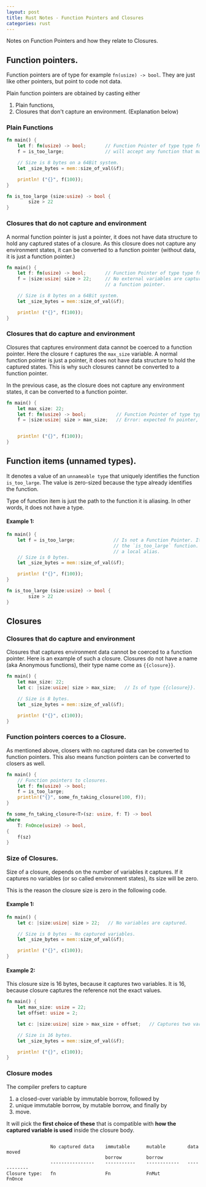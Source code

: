 ```yaml
---
layout: post
title: Rust Notes - Function Pointers and Closures
categories: rust
---
```


Notes on Function Pointers and how they relate to Closures.

## Function pointers.
Function pointers are of type for example `fn(usize) -> bool`.
They are just like other pointers, but point to code not data.

Plain function pointers are obtained by casting either
1. Plain functions,
2. Closures that don't capture an environment. (Explanation below)

### Plain Functions
```rust
fn main() {
    let f: fn(usize) -> bool;       // Function Pointer of type type fn(usize) -> bool.
    f = is_too_large;               // will accept any function that matches the signature.

    // Size is 8 bytes on a 64Bit system.
    let _size_bytes = mem::size_of_val(&f); 

    println! ("{}", f(100));
}

fn is_too_large (size:usize) -> bool {
        size > 22
}
```

### Closures that do not capture and environment

A normal function pointer is just a pointer, it does not have data structure to 
hold any captured states of a closure. As this closure does not capture any 
environment states, it can be converted to a function pointer (without data, it
is just a function pointer.)

```rust
fn main() {
    let f: fn(usize) -> bool;       // Function Pointer of type type fn(usize) -> bool.
    f = |size:usize| size > 22;     // No external variables are captured, so this coerces to
                                    // a function pointer.

    // Size is 8 bytes on a 64Bit system.
    let _size_bytes = mem::size_of_val(&f); 

    println! ("{}", f(100));
}
```

### Closures that do capture and environment

Closures that captures environment data cannot be coerced to a function pointer. 
Here the closure `f` captures the `max_size` variable. A normal function pointer 
is just a pointer, it does not have data structure to hold the captured states.
This is why such closures cannot be converted to a function pointer. 

In the previous case, as the closure does not capture any environment states, it
can be converted to a function pointer.

```rust
fn main() {
    let max_size: 22;
    let f: fn(usize) -> bool;           // Function Pointer of type type fn(usize) -> bool.
    f = |size:usize| size > max_size;   // Error: expected fn pointer, found closure.


    println! ("{}", f(100));
}
```

## Function items (unnamed types).

It denotes a value of an `unnameable type` that uniquely identifies the 
function `is_too_large`. The value is zero-sized because the type 
already identifies the function.

Type of function item is just the path to the function it is aliasing.
In other words, it does not have a type.

#### Example 1:
```rust
fn main() {
    let f = is_too_large;              // Is not a Function Pointer. It just represents
                                       // the `is_too_large` function. Think of this as 
                                       // a local alias.
    // Size is 0 bytes.
    let _size_bytes = mem::size_of_val(&f); 

    println! ("{}", f(100));
}

fn is_too_large (size:usize) -> bool {
        size > 22
}
```

## Closures

### Closures that do capture and environment

Closures that captures environment data cannot be coerced to a function pointer. 
Here is an example of such a closure. Closures do not have a name (aka 
Anonymous functions), their type name come as ``{{closure}}``.

```rust
fn main() {
    let max_size: 22;
    let c: |size:usize| size > max_size;   // Is of type {{closure}}.

    // Size is 8 bytes.
    let _size_bytes = mem::size_of_val(&f); 

    println! ("{}", c(100));
}
```

### Function pointers coerces to a Closure.

As mentioned above, closers with no captured data can be converted to function
pointers. This also means function pointers can be converted to closers as well.

```rust
fn main() {
    // Function pointers to closures.
    let f: fn(usize) -> bool;
    f = is_too_large;
    println!("{}", some_fn_taking_closure(100, f));
}

fn some_fn_taking_closure<T>(sz: usize, f: T) -> bool
where
    T: FnOnce(usize) -> bool,
{
    f(sz)
}
```


### Size of Closures.

Size of a closure, depends on the number of variables it captures. If it captures
no variables (or so called environment states), its size will be zero.

This is the reason the closure size is zero in the following code.

#### Example 1:

```rust
fn main() {
    let c: |size:usize| size > 22;   // No variables are captured.

    // Size is 0 bytes - No captured variables.
    let _size_bytes = mem::size_of_val(&f); 

    println! ("{}", c(100));
}
```

#### Example 2:

This closure size is 16 bytes, because it captures two variables. It is 16, because closure
captures the reference not the exact values.

```rust
fn main() {
    let max_size: usize = 22;
    let offset: usize = 2;

    let c: |size:usize| size > max_size + offset;   // Captures two variables.

    // Size is 16 bytes.
    let _size_bytes = mem::size_of_val(&f); 

    println! ("{}", c(100));
}
```

### Closure modes

The compiler prefers to capture 
1. a closed-over variable by immutable borrow, followed by 
2. unique immutable borrow, by mutable borrow, and finally by 
3. move. 

It will pick the **first choice of these** that is compatible with **how the 
captured variable is used** inside the closure body. 

```

                No captured data    immutable      mutable        data moved
                                    borrow         borrow
                ----------------    -----------    ------------   ------------           
Closure type:   fn                  Fn             FnMut          FnOnce                 
```
